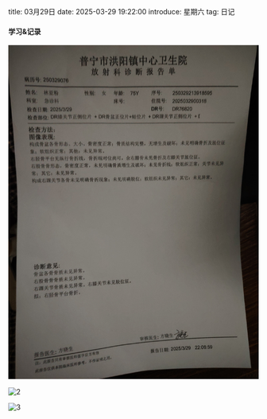 title: 03月29日
date: 2025-03-29 19:22:00
introduce: 星期六
tag: 日记

#### 学习&记录
![1](/static/img/2025/03/29/1.jpg)

![2](/static/img/2025/03/29/2.jpg)

![3](/static/img/2025/03/29/3.jpg)

